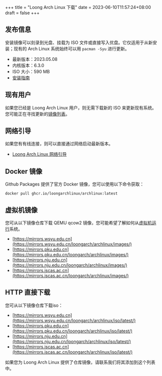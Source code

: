 +++
title = "Loong Arch Linux 下载"
date = 2023-06-10T11:57:24+08:00
draft = false
+++

## 发布信息

安装镜像可以刻录到光盘、挂载为 ISO 文件或直接写入优盘。它仅适用于从新安装；现有的 Arch Linux 系统始终可以用 `pacman -Syu` 进行更新。

- 最新版本：2023.05.08
- 内核版本：6.3.0
- ISO 大小：590 MB
- [安装指南](/pages/install/)

## 现有用户

如果您已经是 Loong Arch Linux 用户，则无需下载新的 ISO 来更新现有系统。您可能正在寻找更新的[镜像列表](/pages/mirrorlist/)。

## 网络引导

如果您有有线连接，则可以直接通过网络启动最新版本。

- [Loong Arch Linux 网络引导](/pages/netboot/)

## Docker 镜像

Github Packages 提供了官方 Docker 镜像，您可以使用以下命令获取：

```
docker pull ghcr.io/loongarchlinux/archlinux:latest
```

## 虚拟机镜像

您可从以下镜像仓库下载 QEMU qcow2 镜像，您可能希望了解如何从[虚拟机运行](/pages/vmrun/)系统。

- [https://mirrors.wsyu.edu.cn](https://mirrors.wsyu.edu.cn/loongarch/archlinux/images/)
- [https://mirrors.pku.edu.cn](https://mirrors.pku.edu.cn/loongarch/archlinux/images/)
- [https://mirrors.nju.edu.cn](https://mirrors.nju.edu.cn/loongarch/archlinux/images/)
- [https://mirrors.iscas.ac.cn](https://mirrors.iscas.ac.cn/loongarch/archlinux/images/)


## HTTP 直接下载

您可从以下镜像仓库下载iso：

- [https://mirrors.wsyu.edu.cn](https://mirrors.wsyu.edu.cn/loongarch/archlinux/iso/latest/)
- [https://mirrors.pku.edu.cn](https://mirrors.pku.edu.cn/loongarch/archlinux/iso/latest/)
- [https://mirrors.nju.edu.cn](https://mirrors.nju.edu.cn/loongarch/archlinux/iso/latest/)
- [https://mirrors.iscas.ac.cn](https://mirrors.iscas.ac.cn/loongarch/archlinux/iso/latest/)

如果您为 Loong Arch Linux 提供了仓库镜像，请联系我们将其添加到这个列表中。
